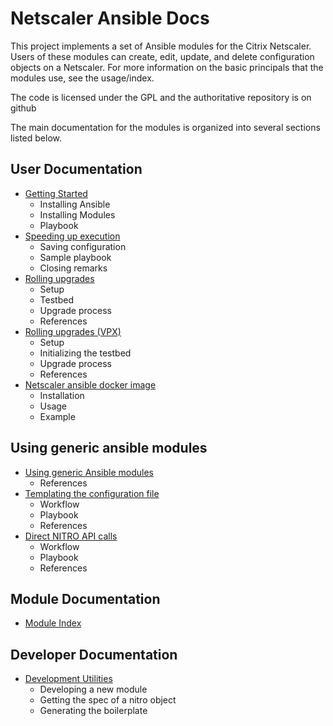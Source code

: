 # Netscaler Ansible Docs

This project implements a set of Ansible modules for the Citrix Netscaler. Users of these modules can create, edit, update, and delete configuration objects on a Netscaler. For more information on the basic principals that the modules use, see the usage/index.

The code is licensed under the GPL and the authoritative repository is on github

The main documentation for the modules is organized into several sections listed below.

## User Documentation

* [Getting Started](./usage/getting-started.md)
    * Installing Ansible
    * Installing Modules
    * Playbook
* [Speeding up execution](./usage/speeding-up-execution.md)
    * Saving configuration
    * Sample playbook
    * Closing remarks
* [Rolling upgrades](./usage/rolling-upgrades.md)
    * Setup
    * Testbed
    * Upgrade process
    * References
* [Rolling upgrades (VPX)](./usage/rolling-upgrades-vpx.md)
    * Setup
    * Initializing the testbed
    * Upgrade process
    * References
* [Netscaler ansible docker image](./usage/docker-image.md)
    * Installation
    * Usage
    * Example

## Using generic ansible modules

* [Using generic Ansible modules](./generic-modules/about.md)
    * References
* [Templating the configuration file](./generic-modules/templating-configuration-file.md)
    * Workflow
    * Playbook
    * References
* [Direct NITRO API calls](./generic-modules/nitro-api-calls.md)
    * Workflow
    * Playbook
    * References

## Module Documentation

* [Module Index](./modules/index.md)

## Developer Documentation

* [Development Utilities](./development-utilities.md)
    * Developing a new module
    * Getting the spec of a nitro object
    * Generating the boilerplate
